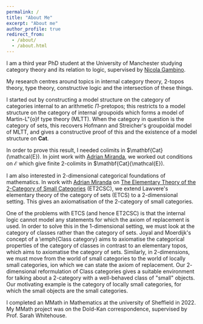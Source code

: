 ```yaml
---
permalink: /
title: "About Me"
excerpt: "About me"
author_profile: true
redirect_from: 
  - /about/
  - /about.html
---
```





I am a third year PhD student at the University of Manchester studying category theory and its relation to logic, supervised by [Nicola Gambino](https://personalpages.manchester.ac.uk/staff/nicola.gambino/).  

My research centres around topics in internal category theory, $2$-topos theory, type theory, constructive logic and the intersection of these things.

I started out by constructing a model structure on the category of categories internal to an arithmetic $\Pi$-pretopos; this restricts to a model structure on the category of internal groupoids which forms a model of Martin-L\"{o}f type theory (MLTT). When the category in question is the category of sets, this recovers Hofmann and Streicher's groupoidal model of MLTT, and gives a constructive proof of this and the existence of a model structure on $\mathbf{Cat}$. 

In order to prove this result, I needed colimits in $\mathbf{Cat}(\mathcal{E}). In joint work with [Adrian Miranda](https://adriantosharmiranda.github.io/), we worked out conditions on $\mathcal{E}$ which give finite $2$-colimits in $\mathbf{Cat}(\mathcal{E}). 

I am also interested in $2$-dimensional categorical foundations of mathematics. In work with [Adrian Miranda](https://adriantosharmiranda.github.io/) on [The Elementary Theory of the 2-Category of Small Categories](https://arxiv.org/abs/2403.03647) (ET2CSC), we extend Lawvere's elementary theory of the category of sets (ETCS) to a 2-dimensional setting. This gives an axiomatisation of the $2$-category of small categories. 

One of the problems with ETCS (and hence ET2CSC) is that the internal logic cannot model any statements for which the axiom of replacement is used. In order to solve this in the 1-dimensional setting, we must look at the category of classes rather than the category of sets. Joyal and Moerdijk's concept of a \emph{Class category} aims to axiomatise the categorical properties of the category of classes in contrast to an elementary topos, which aims to axiomatise the category of sets.  Similarly, in $2$-dimensions, we must move from the world of small categories to the world of locally small categories, ion which we can state the axiom of replacement. Our $2$-dimensional reformulation of Class categories gives a suitable environment for talking about a $2$-category with a well-behaved class of "small" objects. Our motivating example is the category of locally small categories, for which the small objects are the small categories. 

I completed an MMath in Mathematics at the university of Sheffield in 2022. My MMath project was on the Dold-Kan correspondence, supervised by Prof. Sarah Whitehouse.   

